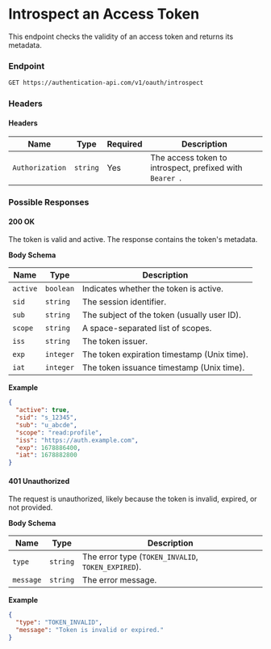 # Introspect an Access Token

This endpoint checks the validity of an access token and returns its metadata.

### Endpoint

```bash
GET https://authentication-api.com/v1/oauth/introspect
```

### Headers

<!-- tabs:start -->

#### **Headers**

| Name            | Type     | Required | Description                                              |
| --------------- | -------- | -------- | -------------------------------------------------------- |
| `Authorization` | `string` | Yes      | The access token to introspect, prefixed with `Bearer `. |

<!-- tabs:end -->

### Possible Responses

<!-- tabs:start -->

#### **200 OK**

The token is valid and active. The response contains the token's metadata.

**Body Schema**

| Name     | Type      | Description                                 |
| -------- | --------- | ------------------------------------------- |
| `active` | `boolean` | Indicates whether the token is active.      |
| `sid`    | `string`  | The session identifier.                     |
| `sub`    | `string`  | The subject of the token (usually user ID). |
| `scope`  | `string`  | A space-separated list of scopes.           |
| `iss`    | `string`  | The token issuer.                           |
| `exp`    | `integer` | The token expiration timestamp (Unix time). |
| `iat`    | `integer` | The token issuance timestamp (Unix time).   |

**Example**

```json
{
  "active": true,
  "sid": "s_12345",
  "sub": "u_abcde",
  "scope": "read:profile",
  "iss": "https://auth.example.com",
  "exp": 1678886400,
  "iat": 1678882800
}
```

#### **401 Unauthorized**

The request is unauthorized, likely because the token is invalid, expired, or not provided.

**Body Schema**

| Name      | Type     | Description                                        |
| --------- | -------- | -------------------------------------------------- |
| `type`    | `string` | The error type (`TOKEN_INVALID`, `TOKEN_EXPIRED`). |
| `message` | `string` | The error message.                                 |

**Example**

```json
{
  "type": "TOKEN_INVALID",
  "message": "Token is invalid or expired."
}
```

<!-- tabs:end -->
